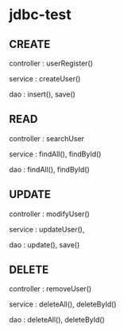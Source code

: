 # jdbc-test

CREATE
-
controller : userRegister()

service : createUser()

dao : insert(), save()


READ
-

controller : searchUser

service : findAll(), findById()

dao : findAll(), findById()

UPDATE
-

controller : modifyUser()

service : updateUser(), 

dao : update(), save()

DELETE
-

controller : removeUser()

service : deleteAll(), deleteById()

dao : deleteAll(), deleteById()